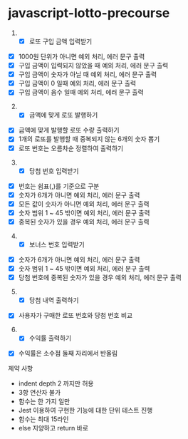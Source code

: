 # javascript-lotto-precourse

1. - [x] 로또 구입 금액 입력받기

- [x] 1000원 단위가 아니면 예외 처리, 에러 문구 출력
- [x] 구입 금액이 입력되지 않았을 때 예외 처리, 에러 문구 출력
- [x] 구입 금액이 숫자가 아닐 때 예외 처리, 에러 문구 출력
- [x] 구입 금액이 0 일때 예외 처리, 에러 문구 출력
- [x] 구입 금액이 음수 일때 예외 처리, 에러 문구 출력

2. - [x] 금액에 맞게 로또 발행하기

- [x] 금액에 맞게 발행할 로또 수량 출력하기
- [x] 1개의 로또를 발행할 때 중복되지 않는 6개의 숫자 뽑기
- [x] 로또 번호는 오름차순 정렬하여 출력하기

3. - [x] 당첨 번호 입력받기

- [x] 번호는 쉼표(,)를 기준으로 구분
- [x] 숫자가 6개가 아니면 예외 처리, 에러 문구 출력
- [x] 모든 값이 숫자가 아니면 예외 처리, 에러 문구 출력
- [x] 숫자 범위 1 ~ 45 밖이면 예외 처리, 에러 문구 출력
- [x] 중복된 숫자가 있을 경우 예외 처리, 에러 문구 출력

4. - [x] 보너스 번호 입력받기

- [x] 숫자가 6개가 아니면 예외 처리, 에러 문구 출력
- [x] 숫자 범위 1 ~ 45 밖이면 예외 처리, 에러 문구 출력
- [x] 당첨 번호에 중복된 숫자가 있을 경우 예외 처리, 에러 문구 출력

5. - [x] 당첨 내역 출력하기

- [x] 사용자가 구매한 로또 번호와 당첨 번호 비교

6. - [x] 수익률 출력하기

- [x] 수익률은 소수점 둘째 자리에서 반올림

제약 사항

- indent depth 2 까지만 허용
- 3항 연산자 불가
- 함수는 한 가지 일만
- Jest 이용하여 구현한 기능에 대한 단위 테스트 진행
- 함수는 최대 15라인
- else 지양하고 return 바로
